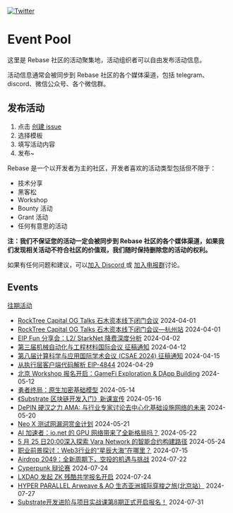 [![Twitter](https://img.shields.io/twitter/url?label=Rebase&url=https%3A%2F%2Ftwitter.com%2FRebaseCommunity)](https://twitter.com/RebaseCommunity)

# Event Pool

这里是 Rebase 社区的活动聚集地，活动组织者可以自由发布活动信息。

活动信息通常会被同步到 Rebase 社区的各个媒体渠道，包括 telegram、discord、微信公众号、各个微信群。

## 发布活动

1. 点击 [创建 issue](https://github.com/rebase-network/event-pool/issues/new/choose)
2. 选择模板
3. 填写活动内容
4. 发布~

Rebase 是一个以开发者为主的社区，开发者喜欢的活动类型包括但不限于：

- 技术分享
- 黑客松
- Workshop
- Bounty 活动
- Grant 活动
- 任何有意思的活动

**注：我们不保证您的活动一定会被同步到 Rebase 社区的各个媒体渠道，如果我们发现相关活动不符合社区的价值观，我们随时保持删除您的活动的权利。**

如果有任何问题和建议，可以[加入 Discord ](https://discord.gg/c6BfH8JQn6) 或 [加入电报群](https://t.me/rebasenetwork)讨论。

## Events

[往期活动](./events.md)

- [RockTree Capital OG Talks 石木资本线下闭门会议](https://github.com/rebase-network/event-pool/issues/168) 2024-04-01
- [RockTree Capital OG Talks 石木资本线下闭门会议—杭州站](https://github.com/rebase-network/event-pool/issues/169) 2024-04-01
- [EIP Fun 分享会：L2/ StarkNet 降费深度分析](https://github.com/rebase-network/event-pool/issues/170) 2024-04-02
- [第三届机械自动化与工程材料国际会议 征稿通知](https://github.com/rebase-network/event-pool/issues/171) 2024-04-12
- [第八届计算科学与应用国际学术会议 (CSAE 2024)  征稿通知](https://github.com/rebase-network/event-pool/issues/172) 2024-04-15
- [从执行层客户端代码解析 EIP-4844](https://github.com/rebase-network/event-pool/issues/173) 2024-04-29
- [北京 Workshop 报名开启：GameFi Exploration & DApp Building](https://github.com/rebase-network/event-pool/issues/174) 2024-05-12
- [勇者终局：原生加密基础模型](https://github.com/rebase-network/event-pool/issues/175) 2024-05-14
- [《Substrate 区块链开发入门》新课宣传](https://github.com/rebase-network/event-pool/issues/176) 2024-05-16
- [DePIN 硬汉之力 AMA: 与行业专家讨论去中心化基础设施网络的未来](https://github.com/rebase-network/event-pool/issues/177) 2024-05-20
- [Neo X 测试网漏洞赏金计划](https://github.com/rebase-network/event-pool/issues/178) 2024-05-21
- [AI 加速者：io.net 的 GPU 网络带来了全新格局吗？](https://github.com/rebase-network/event-pool/issues/179) 2024-05-22
- [5 月 25 日20:00深入探索 Vara Network 的智能合约构建路径](https://github.com/rebase-network/event-pool/issues/180) 2024-05-24
- [职业前景探讨：Web3行业的“星辰大海”在哪里？](https://github.com/rebase-network/event-pool/issues/181) 2024-07-15
- [Airdrop 2049：全新周期下，空投的机遇与挑战](https://github.com/rebase-network/event-pool/issues/182) 2024-07-22
- [Cyperpunk 辩论赛](https://github.com/rebase-network/event-pool/issues/183) 2024-07-24
- [LXDAO 发起 ZK 残酷共学报名开启](https://github.com/rebase-network/event-pool/issues/184) 2024-07-24
- [HYPER PARALLEL Arweave & AO 生态亚洲城际穿梭之旅(北京站）](https://github.com/rebase-network/event-pool/issues/185) 2024-07-27
- [Substrate开发进阶与项目实战课第8期正式开启报名！](https://github.com/rebase-network/event-pool/issues/186) 2024-07-31
